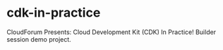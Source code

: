# cdk-in-practice
CloudForum Presents: Cloud Development Kit (CDK) In Practice! Builder session demo project.
